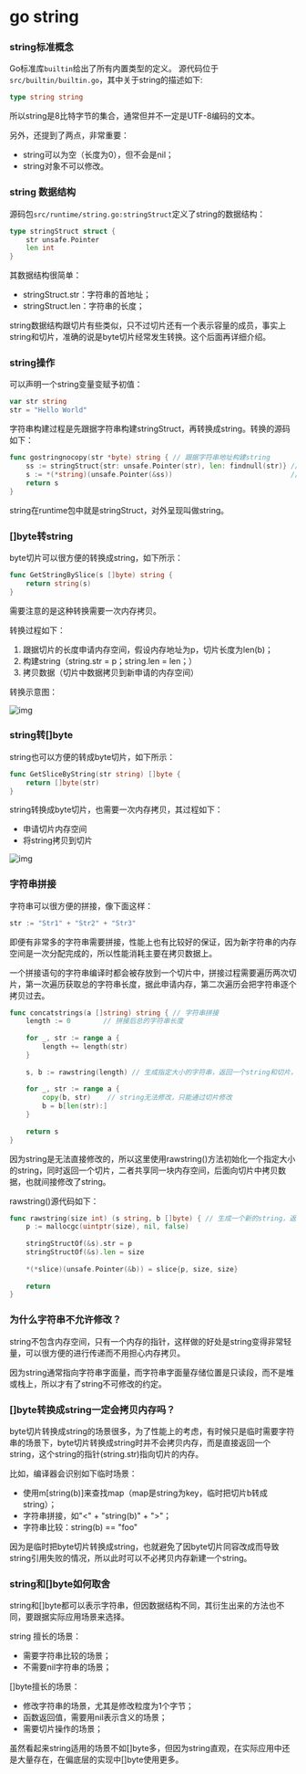 # go string

### string标准概念

Go标准库`builtin`给出了所有内置类型的定义。 源代码位于`src/builtin/builtin.go`，其中关于string的描述如下:

```go
type string string
```

所以string是8比特字节的集合，通常但并不一定是UTF-8编码的文本。

另外，还提到了两点，非常重要：

- string可以为空（长度为0），但不会是nil；
- string对象不可以修改。

### string 数据结构

源码包`src/runtime/string.go:stringStruct`定义了string的数据结构：

```go
type stringStruct struct {
	str unsafe.Pointer
	len int
}
```

其数据结构很简单：

- stringStruct.str：字符串的首地址；
- stringStruct.len：字符串的长度；

string数据结构跟切片有些类似，只不过切片还有一个表示容量的成员，事实上string和切片，准确的说是byte切片经常发生转换。这个后面再详细介绍。

### string操作

可以声明一个string变量变赋予初值：

```go
var str string
str = "Hello World"
```

字符串构建过程是先跟据字符串构建stringStruct，再转换成string。转换的源码如下：

```go
func gostringnocopy(str *byte) string { // 跟据字符串地址构建string
	ss := stringStruct{str: unsafe.Pointer(str), len: findnull(str)} // 先构造stringStruct
	s := *(*string)(unsafe.Pointer(&ss))                             // 再将stringStruct转换成string
	return s
}
```

string在runtime包中就是stringStruct，对外呈现叫做string。

### []byte转string

byte切片可以很方便的转换成string，如下所示：

```go
func GetStringBySlice(s []byte) string {
    return string(s)
}

```

需要注意的是这种转换需要一次内存拷贝。

转换过程如下：

1. 跟据切片的长度申请内存空间，假设内存地址为p，切片长度为len(b)；
2. 构建string（string.str = p；string.len = len；）
3. 拷贝数据（切片中数据拷贝到新申请的内存空间）

转换示意图：

![img](https://oscimg.oschina.net/oscnet/5cbe09e25309067f76a1036640e8b926823.jpg)

### string转[]byte

string也可以方便的转成byte切片，如下所示：

```go
func GetSliceByString(str string) []byte {
    return []byte(str)
}
```

string转换成byte切片，也需要一次内存拷贝，其过程如下：

- 申请切片内存空间
- 将string拷贝到切片

![img](https://oscimg.oschina.net/oscnet/b1c76b0072439e25d60dbcad09fcec30ab9.jpg)

### 字符串拼接

字符串可以很方便的拼接，像下面这样：

```go
str := "Str1" + "Str2" + "Str3"
```

即便有非常多的字符串需要拼接，性能上也有比较好的保证，因为新字符串的内存空间是一次分配完成的，所以性能消耗主要在拷贝数据上。

一个拼接语句的字符串编译时都会被存放到一个切片中，拼接过程需要遍历两次切片，第一次遍历获取总的字符串长度，据此申请内存，第二次遍历会把字符串逐个拷贝过去。

```go
func concatstrings(a []string) string { // 字符串拼接
    length := 0        // 拼接后总的字符串长度
 
    for _, str := range a {
        length += length(str)
    }
 
    s, b := rawstring(length) // 生成指定大小的字符串，返回一个string和切片，二者共享内存空间
 
    for _, str := range a {
        copy(b, str)    // string无法修改，只能通过切片修改
        b = b[len(str):]
    }
    
    return s
}
```

因为string是无法直接修改的，所以这里使用rawstring()方法初始化一个指定大小的string，同时返回一个切片，二者共享同一块内存空间，后面向切片中拷贝数据，也就间接修改了string。

rawstring()源代码如下：

```go
func rawstring(size int) (s string, b []byte) { // 生成一个新的string，返回的string和切片共享相同的空间
	p := mallocgc(uintptr(size), nil, false)
 
	stringStructOf(&s).str = p
	stringStructOf(&s).len = size
 
	*(*slice)(unsafe.Pointer(&b)) = slice{p, size, size}
 
	return
}
```

### 为什么字符串不允许修改？

string不包含内存空间，只有一个内存的指针，这样做的好处是string变得非常轻量，可以很方便的进行传递而不用担心内存拷贝。

因为string通常指向字符串字面量，而字符串字面量存储位置是只读段，而不是堆或栈上，所以才有了string不可修改的约定。

### []byte转换成string一定会拷贝内存吗？

byte切片转换成string的场景很多，为了性能上的考虑，有时候只是临时需要字符串的场景下，byte切片转换成string时并不会拷贝内存，而是直接返回一个string，这个string的指针(string.str)指向切片的内存。

比如，编译器会识别如下临时场景：

- 使用m[string(b)]来查找map（map是string为key，临时把切片b转成string）；
- 字符串拼接，如"<" + "string(b)" + ">"；
- 字符串比较：string(b) == "foo"

因为是临时把byte切片转换成string，也就避免了因byte切片同容改成而导致string引用失败的情况，所以此时可以不必拷贝内存新建一个string。

### string和[]byte如何取舍

string和[]byte都可以表示字符串，但因数据结构不同，其衍生出来的方法也不同，要跟据实际应用场景来选择。

string 擅长的场景：

- 需要字符串比较的场景；
- 不需要nil字符串的场景；

[]byte擅长的场景：

- 修改字符串的场景，尤其是修改粒度为1个字节；
- 函数返回值，需要用nil表示含义的场景；
- 需要切片操作的场景；

虽然看起来string适用的场景不如[]byte多，但因为string直观，在实际应用中还是大量存在，在偏底层的实现中[]byte使用更多。